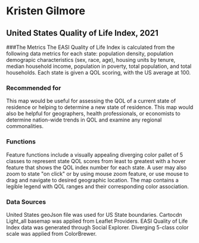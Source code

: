 # Kristen Gilmore 

## United States Quality of Life Index, 2021
###The Metrics
The EASI Quality of Life Index is calculated from the following data metrics for each state: population density, population demograpic characteristics (sex, race, age), housing units by tenure, median household income, population in poverty, total population, and total households. Each state is given a QOL scoring, with the US average at 100. 


### Recommended for 
This map would be useful for assessing the QOL of a current state of residence or helping to determine a new state of residence. This map would also be helpful for geographers, health professionals, or economists to determine nation-wide trends in QOL and examine any regional commonalities. 

### Functions
Feature functions include a visually appealing diverging color pallet of 5 classes to represent state QOL scores from least to greatest with a hover feature that shows the QOL index number for each state. A user may also zoom to state "on click" or by using mouse zoom feature, or use mouse to drag and navigate to desired geographic location. The map contains a legible legend with QOL ranges and their corresponding color association. 


### Data Sources
United States geoJson file was used for US State boundaries. Cartocdn Light_all basemap was applied from Leaflet Providers. EASI Quality of Life Index data was generated through Social Explorer. Diverging 5-class color scale was applied from ColorBrewer.
